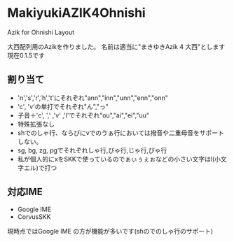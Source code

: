# MakiyukiAZIK4Ohnishi
Azik  for Ohnishi Layout

大西配列用のAzikを作りました。
名前は適当に"まきゆきAzik 4 大西"とします
現在0.1.5です

## 割り当て
- 'n','s','r','h','t'にそれぞれ"ann","inn","unn","enn","onn"
- 'c', 'v'の単打でそれぞれ"ん","っ"
- 子音＋'c', ',' ,'v' ,'l'でそれぞれ"ou","ai","ei","uu"
- 特殊拡張なし
- shでのしゃ行、ならびにvでのゔぁ行においては撥音や二重母音をサポートしない。
- sg, bg, zg, pgでそれぞれしゃ行,びゃ行,じゃ行,ぴゃ行
- 私が個人的にxをSKKで使っているのでぁぃぅぇぉなどの小さい文字はl(小文字エル)で打つ

## 対応IME
- Google IME
- CorvusSKK

現時点ではGoogle IME の方が機能が多いです(shのでのしゃ行のサポート)
